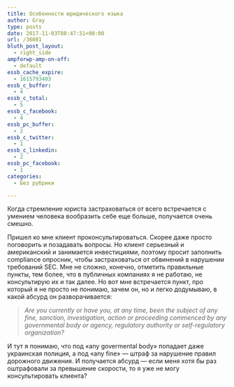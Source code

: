 ```yaml
---
title: Особенности юридического языка
author: Gray
type: posts
date: 2017-11-03T08:47:51+00:00
url: /36081
bluth_post_layout:
  - right_side
ampforwp-amp-on-off:
  - default
essb_cache_expire:
  - 1615793403
essb_c_buffer:
  - 4
essb_c_total:
  - 5
essb_c_facebook:
  - 4
essb_pc_buffer:
  - 2
essb_c_twitter:
  - 1
essb_c_linkedin:
  - 2
essb_pc_facebook:
  - 1
categories:
  - Без рубрики

---
```








Когда стремление юриста застраховаться от всего встречается с умением человека вообразить себе еще больше, получается очень смешно.

Пришел ко мне клиент проконсультироваться. Скорее даже просто поговорить и позадавать вопросы. Но клиент серьезный и американский и занимается инвестициями, поэтому просит заполнить compliance опросник, чтобы застраховаться от обвинений в нарушении требований SEC. Мне не сложно, конечно, отметить правильные пункты, тем более, что в публичных компаниях я не работаю, не консультирую их и так далее. Но вот мне встречается пункт, про который я не просто не понимаю, зачем он, но и легко додумываю, в какой абсурд он разворачивается:

> _Are you currently or have you, at any time, been the subject of any fine, sanction, investigation, action or proceeding commenced by any governmental body or agency, regulatory authority or self-regulatory organization?_

И тут я понимаю, что под &#171;any govermental body&#187; попадает даже украинская полиция, а под &#171;any fine&#187; — штраф за нарушение правил дорожного движения. И получается абсурд — если меня хотя бы раз оштрафовали за превышение скорости, то я уже не могу консультировать клиента?